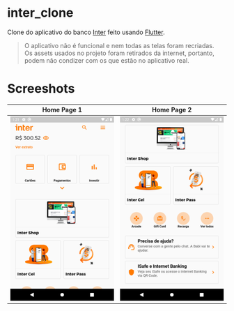 # inter_clone
Clone do aplicativo do banco [Inter](https://www.bancointer.com.br) feito usando [Flutter](https://flutter.dev).

> O aplicativo não é funcional e nem todas as telas foram recriadas.<br/>
> Os assets usados no projeto foram retirados da internet, portanto, podem não condizer com os que estão no aplicativo real.

# Screeshots

| Home Page 1 | Home Page 2 |
|-------------|-------------|
| <img src="https://github.com/LuanRoger/inter_clone/blob/main/screenshots/HomePage_1.png" width=300/> | <img src="https://github.com/LuanRoger/inter_clone/blob/main/screenshots/HomePage_2.png" width=300/> |
